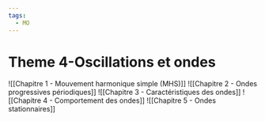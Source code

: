 ```yaml
---
tags:
  - MO
---
```

# Theme 4-Oscillations et ondes
![[Chapitre 1 - Mouvement harmonique simple (MHS)]]
![[Chapitre 2 - Ondes progressives périodiques]]
![[Chapitre 3 - Caractéristiques des ondes]]
![[Chapitre 4 - Comportement des ondes]]
![[Chapitre 5 - Ondes stationnaires]]